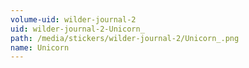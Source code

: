 ```yaml
---
volume-uid: wilder-journal-2
uid: wilder-journal-2-Unicorn_
path: /media/stickers/wilder-journal-2/Unicorn_.png
name: Unicorn
---
```

